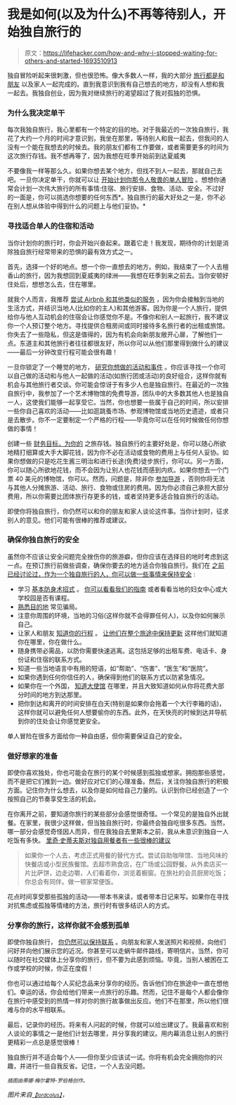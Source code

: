 # 我是如何(以及为什么)不再等待别人，开始独自旅行的

> 原文：<https://lifehacker.com/how-and-why-i-stopped-waiting-for-others-and-started-1693510913>

独自冒险听起来很刺激，但也很恐怖。像大多数人一样，我的大部分 [旅行都是和朋友](http://lifehacker.com/how-to-travel-with-a-group-of-friends-and-not-lose-you-1451652555) 以及家人一起完成的。直到我意识到我有自己想去的地方，却没有人想和我一起去。我独自创业，因为我对继续旅行的渴望超过了我对孤独的恐惧。



### 为什么我决定单干

每次我独自旅行，我心里都有一个特定的目的地。对于我最近的一次独自旅行，我花了大约一个月的时间才意识到，我坐在那里，等待别人和我一起去，但我问的人没有一个能在我想去的时候去。我的朋友们都有工作要做，或者需要更多的时间为这次旅行存钱。我不想再等了，因为我想在旺季开始前到达夏威夷

不要像我一样等那么久。如果你想去某个地方，但找不到人一起去，那就自己去吧。一旦你决定单干，你就可以让 [开始计划你那令人敬畏的单人冒险](http://lifehacker.com/how-to-ditch-tourist-spots-and-build-your-own-kickass-v-1566817968) 。想想你通常会计划一次伟大旅行的所有事情:住宿、旅行安排、食物、活动、安全。不过好的一面是，你可以挑选你想要的任何东西*。独自旅行的最大好处之一是，你不必在别人想从体验中得到什么的问题上与他们妥协。*

### 寻找适合单人的住宿和活动

当你计划你的旅行时，你会开始兴奋起来。跟着它走！我发现，期待你的计划是消除独自旅行经常带来的恐惧的最有效方式之一。

首先，选择一个好的地点。想一个你一直想去的地方。例如，我结束了一个人去檀香山的旅行，因为我想回到夏威夷的绿洲——我想在旺季到来之前去。当你安顿好住处后，想想怎么去，住在哪里。

就我个人而言，我推荐 [尝试 Airbnb 和其他类似的服务](http://wayfarer.lifehacker.com/the-best-hotel-alternatives-besides-airbnb-1630874742) ，因为你会接触到当地的生活方式，并结识当地人(比如你的主人)和其他游客。因为你是一个人旅行，提供给你与他人互动机会的住宿会让你感觉你不是。不像你和别人一起旅行，我不建议你一个人预订整个地方。寻找提供合租房间或同时接待多名旅行者的出租或旅馆。你失去了一些隐私，但这是值得的，因为有机会向新朋友敞开心扉，了解他们一点。东道主和其他旅行者往往都很友好，所以你可以从他们那里得到做什么的建议——最后一分钟改变行程可能会很有趣！

一旦你锁定了一个睡觉的地方， [研究你想做的活动和事件](http://lifehacker.com/five-best-travel-planning-apps-1470002139) 。你应该寻找一个你可以自己做的活动和与他人一起做的活动(如旅行团或活动)的良好组合，这样你就有机会与其他旅行者交谈。你可能会惊讶于有多少人也是独自旅行。在最近的一次独自旅行中，我参加了一个艺术博物馆的免费导游，团队中的大多数其他人也是独自一人，这使我们能够一起享受它。当然，你也想要一些属于自己的时间，所以安排一些你自己喜欢的活动——比如逛跳蚤市场、参观博物馆或当地历史遗迹，或者只是去散步。你不一定要制定一个严格的行程——毕竟你可以在任何时候做任何你想做的事情！

创建一些 [财务目标，为你的](http://twocents.lifehacker.com/goal-based-accounts-reward-you-for-saving-money-1615418337) 之旅存钱。独自旅行的主要好处是，你可以随心所欲地精打细算或大手大脚花钱，因为你不必在活动或食物的费用上与任何人妥协。如果你想做的只是吃花生酱三明治和进行长途(免费)徒步旅行，你可以。另一方面，你可以随心所欲地花钱，而不会因为让别人也花钱而感到内疚。如果你想去一个门票 40 美元的博物馆，你可以。然而，问题是，除非你 [参加导游](http://lifehacker.com/when-its-worthwhile-to-join-a-tour-group-or-go-it-alone-1692627626) ，否则你将无法与其他人分摊旅游、活动、旅行、食物或住房的费用。因为你必须自己承担大部分费用，所以你需要比团体旅行存更多的钱，或者坚持更多适合独自旅行的活动。

即使你将独自旅行，你仍然可以和你的朋友和家人谈论这件事。当你计划时，征求别人的意见。他们可能有很棒的推荐或建议。

### 确保你独自旅行的安全

虽然你不应该让安全问题完全挫伤你的旅游癖，但你应该在选择目的地时考虑到这一点。在预订旅行前做些调查，确保你要去的地方适合你独自旅行。我们在 [之前已经讨论过，作为一个独自旅行的人，你可以做一些事情来保持安全](http://lifehacker.com/how-can-i-stay-safe-while-traveling-alone-5984288) :

*   学习 [基本防身术招式](http://lifehacker.com/basic-self-defense-moves-anyone-can-do-and-everyone-sh-5825528) 。 [你可以看看我们的指南](http://lifehacker.com/basic-self-defense-moves-anyone-can-do-and-everyone-sh-5825528) 或者看看当地的妇女中心或大学校园是否有课程。
*   [熟悉目的地](http://wayfarer.lifehacker.com/this-infographic-breaks-down-the-most-common-travel-sca-1619962811) 常见骗局。
*   注意你周围的环境，当地的习俗(这样你就不会得罪任何人)，以及你如何展示自己。
*   让家人和朋友 [知道你的行程](http://lifehacker.com/organize-and-share-your-vacation-with-this-travel-plann-1684919711) 。 [让他们在整个旅途中保持更新](http://lifehacker.com/five-best-travel-planning-apps-1470002139) 这样他们就知道你在哪里，你在做什么。
*   随身携带必需品，以防你需要快速逃离。这包括足够的出租车费、电话卡、身份证和住宿的联系方式。
*   知道一些当地语言中有用的短语，如“帮助”、“伤害”、“医生”和“医院”。
*   如果你遇到任何你信任的人，确保得到他们的联系方式以防紧急情况。
*   如果你在一个外国， [知道大使馆](http://www.usembassy.gov/) 在哪里，并且大致知道如何从你将花费大部分时间的地方到达那里。
*   把你到达和离开的时间安排在白天(特别是如果你会拖着一个大行李箱的话)，这样你就可以避免任何人想要偷你的东西。此外，在天快亮的时候到达并导航到你的住处会让你感觉更安全。

单人冒险在很多方面给你一种自由感，但你需要保证自己的安全。

### **做好想家的准备**

即使你喜欢独处，你也可能会在旅行的某个时候感到孤独或想家。拥抱那些感觉，而不是把它们推到一边。做好应对它们的心理准备。然后，关注你独自旅行的积极方面。记住你为什么想去，以及你是如何给自己力量的。认识到你已经创造了一个按照自己的节奏享受生活的机会。

在你离开之前，要知道你旅行的某些部分会感觉很奇怪。一个常见的是独自外出就餐。在家里，我很少这样做，但当独自旅行时，你最终会独自吃很多东西。当然，哪一部分会感觉奇怪因人而异，但在我独自去里斯本之前，我从未意识到独自一人吃饭有多快。 [里奇·史蒂夫斯对独自用餐者有一些很棒的建议](https://www.ricksteves.com/travel-tips/trip-planning/tips-for-traveling-solo)

> 如果你一个人去，考虑正式用餐的替代方式。尝试自助咖啡馆、当地风味的快餐店或小型民族餐馆。去超市熟食店，在广场或公园野餐。从外卖店买一片比萨饼，边走边嚼，人们看着你，浏览着橱窗。在旅社的会员厨房吃饭；你总会有同伴。做一顿家常便饭。

花点时间享受那些孤独的活动——带本书来读，或者带本日记来写。如果你在寻找对抗焦虑或孤独等情绪的方法，旅行时有很多结识人的方式。

### **分享你的旅行，这样你就不会感到孤单**

即使你独自旅行， [你仍然可以保持联系](http://www.aconstanttraveler.com/five-best-ways-to-keep-in-touch-while-traveling/) 。向朋友和家人发送照片和视频，向他们问好并向他们展示您的近况。你甚至可以走蜗牛邮件路线，寄明信片。当然，你可以随时在社交媒体上分享你的旅行，但不要为此感到烦恼。毕竟，当别人被困在工作或学校的时候，你正在度假！

你也可以通过给每个人买纪念品来分享你的经历。告诉他们你在旅途中一直在想他们。幸运的话，你会给他们带来一点旅行的乐趣。然而，记住不是每个人都会像你在旅行中感受到的热情一样对你的旅行故事做出反应。他们不在那里，所以他们很难与你的水平相联系。

最后，记录你的经历。将来有人问起的时候，你就可以给出建议了。我最喜欢和别人谈论的事情之一是他们计划去哪里，并分享我的建议。用内幕消息让别人的旅行更精彩一点总是感觉很棒！

独自旅行并不适合每个人——但你至少应该试一试。你将有机会完全拥抱你的兴趣，并进行一些自我反省。记住，一个人去没问题。

<small>*插图由蒂娜·梅尔霍特-罗伯格创作。*</small>

*图片来自*[<small>*【lordcolus】*</small>](https://www.flickr.com/photos/lordcolus/5470291581/)*，*